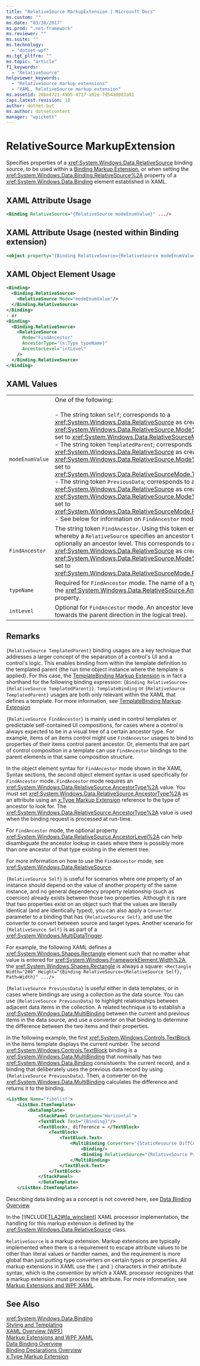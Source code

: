 ```yaml
---
title: "RelativeSource MarkupExtension | Microsoft Docs"
ms.custom: ""
ms.date: "03/30/2017"
ms.prod: ".net-framework"
ms.reviewer: ""
ms.suite: ""
ms.technology: 
  - "dotnet-wpf"
ms.tgt_pltfrm: ""
ms.topic: "article"
f1_keywords: 
  - "RelativeSource"
helpviewer_keywords: 
  - "RelativeSource markup extensions"
  - "XAML, RelativeSource markup extension"
ms.assetid: 26be4721-49b5-4717-a92e-7d54ad0d3a81
caps.latest.revision: 18
author: dotnet-bot
ms.author: dotnetcontent
manager: "wpickett"
---
```

# RelativeSource MarkupExtension
Specifies properties of a <xref:System.Windows.Data.RelativeSource> binding source, to be used within a [Binding Markup Extension](../../../../docs/framework/wpf/advanced/binding-markup-extension.md), or when setting the <xref:System.Windows.Data.Binding.RelativeSource%2A> property of a <xref:System.Windows.Data.Binding> element established in XAML.  
  
## XAML Attribute Usage  
  
```xml  
<Binding RelativeSource="{RelativeSource modeEnumValue}" .../>  
```  
  
## XAML Attribute Usage (nested within Binding extension)  
  
```xml  
<object property="{Binding RelativeSource={RelativeSource modeEnumValue} ...}" .../>  
```  
  
## XAML Object Element Usage  
  
```xml  
<Binding>  
  <Binding.RelativeSource>  
    <RelativeSource Mode="modeEnumValue"/>  
  </Binding.RelativeSource>  
</Binding>  
- or   
<Binding>  
  <Binding.RelativeSource>  
    <RelativeSource  
      Mode="FindAncestor"  
      AncestorType="{x:Type typeName}"  
      AncestorLevel="intLevel"  
    />  
  </Binding.RelativeSource>  
</Binding>  
```  
  
## XAML Values  
  
|||  
|-|-|  
|`modeEnumValue`|One of the following:<br /><br /> -   The string token `Self`; corresponds to a <xref:System.Windows.Data.RelativeSource> as created with its <xref:System.Windows.Data.RelativeSource.Mode%2A> property set to <xref:System.Windows.Data.RelativeSourceMode.Self>.<br />-   The string token `TemplatedParent`; corresponds to a <xref:System.Windows.Data.RelativeSource> as created with its <xref:System.Windows.Data.RelativeSource.Mode%2A> property set to <xref:System.Windows.Data.RelativeSourceMode.TemplatedParent>.<br />-   The string token `PreviousData`; corresponds to a <xref:System.Windows.Data.RelativeSource> as created with its <xref:System.Windows.Data.RelativeSource.Mode%2A> property set to <xref:System.Windows.Data.RelativeSourceMode.PreviousData>.<br />-   See below for information on `FindAncestor` mode.|  
|`FindAncestor`|The string token `FindAncestor`. Using this token enters a mode whereby a `RelativeSource` specifies an ancestor type and optionally an ancestor level. This corresponds to a <xref:System.Windows.Data.RelativeSource> as created with its <xref:System.Windows.Data.RelativeSource.Mode%2A> property set to <xref:System.Windows.Data.RelativeSourceMode.FindAncestor>.|  
|`typeName`|Required for `FindAncestor` mode. The name of a type, which fills the <xref:System.Windows.Data.RelativeSource.AncestorType%2A> property.|  
|`intLevel`|Optional for `FindAncestor` mode. An ancestor level (evaluated towards the parent direction in the logical tree).|  
  
## Remarks  
 `{RelativeSource TemplatedParent}` binding usages are a key technique that addresses a larger concept of the separation of a control's UI and a control's logic. This enables binding from within the template definition to the templated parent (the run time object instance where the template is applied). For this case, the [TemplateBinding Markup Extension](../../../../docs/framework/wpf/advanced/templatebinding-markup-extension.md) is in fact a shorthand for the following binding expression: `{Binding RelativeSource={RelativeSource TemplatedParent}}`. `TemplateBinding` or `{RelativeSource TemplatedParent}` usages are both only relevant within the XAML that defines a template. For more information, see [TemplateBinding Markup Extension](../../../../docs/framework/wpf/advanced/templatebinding-markup-extension.md)  
  
 `{RelativeSource FindAncestor}` is mainly used in control templates or predictable self-contained UI compositions, for cases where a control is always expected to be in a visual tree of a certain ancestor type. For example, items of an items control might use `FindAncestor` usages to bind to properties of their items control parent ancestor. Or, elements that are part of control composition in a template can use `FindAncestor` bindings to the parent elements in that same composition structure.  
  
 In the object element syntax for `FindAncestor` mode shown in the XAML Syntax sections, the second object element syntax is used specifically for `FindAncestor` mode. `FindAncestor` mode requires an <xref:System.Windows.Data.RelativeSource.AncestorType%2A> value. You must set <xref:System.Windows.Data.RelativeSource.AncestorType%2A> as an attribute using an [x:Type Markup Extension](../../../../docs/framework/xaml-services/x-type-markup-extension.md) reference to the type of ancestor to look for. The <xref:System.Windows.Data.RelativeSource.AncestorType%2A> value is used when the binding request is processed at run-time.  
  
 For `FindAncestor` mode, the optional property <xref:System.Windows.Data.RelativeSource.AncestorLevel%2A> can help disambiguate the ancestor lookup in cases where there is possibly more than one ancestor of that type existing in the element tree.  
  
 For more information on how to use the `FindAncestor` mode, see <xref:System.Windows.Data.RelativeSource>.  
  
 `{RelativeSource Self}` is useful for scenarios where one property of an instance should depend on the value of another property of the same instance, and no general dependency property relationship (such as coercion) already exists between those two properties. Although it is rare that two properties exist on an object such that the values are literally identical (and are identically typed), you can also apply a `Converter` parameter to a binding that has `{RelativeSource Self}`, and use the converter to convert between source and target types. Another scenario for `{RelativeSource Self}` is as part of a <xref:System.Windows.MultiDataTrigger>.  
  
 For example, the following XAML defines a <xref:System.Windows.Shapes.Rectangle> element such that no matter what value is entered for <xref:System.Windows.FrameworkElement.Width%2A>, the <xref:System.Windows.Shapes.Rectangle> is always a square: `<Rectangle Width="200" Height="{Binding RelativeSource={RelativeSource Self}, Path=Width}" .../>`  
  
 `{RelativeSource PreviousData}` is useful either in data templates, or in cases where bindings are using a collection as the data source. You can use `{RelativeSource PreviousData}` to highlight relationships between adjacent data items in the collection. A related technique is to establish a <xref:System.Windows.Data.MultiBinding> between the current and previous items in the data source, and use a converter on that binding to determine the difference between the two items and their properties.  
  
 In the following example, the first <xref:System.Windows.Controls.TextBlock> in the items template displays the current number. The second <xref:System.Windows.Controls.TextBlock> binding is a <xref:System.Windows.Data.MultiBinding> that nominally has two <xref:System.Windows.Data.Binding> consistuents: the current record, and a binding that deliberately uses the previous data record by using `{RelativeSource PreviousData}`. Then, a converter on the <xref:System.Windows.Data.MultiBinding> calculates the difference and returns it to the binding.  
  
```xml  
<ListBox Name="fibolist">  
    <ListBox.ItemTemplate>  
        <DataTemplate>  
            <StackPanel Orientation="Horizontal">  
            <TextBlock Text="{Binding}"/>  
            <TextBlock>, difference = </TextBlock>  
                <TextBlock>  
                    <TextBlock.Text>  
                        <MultiBinding Converter="{StaticResource DiffConverter}">  
                            <Binding/>  
                            <Binding RelativeSource="{RelativeSource PreviousData}"/>  
                        </MultiBinding>  
                    </TextBlock.Text>  
                </TextBlock>  
            </StackPanel>  
            </DataTemplate>  
    </ListBox.ItemTemplate>  
```  
  
 Describing data binding as a concept is not covered here, see [Data Binding Overview](../../../../docs/framework/wpf/data/data-binding-overview.md).  
  
 In the [!INCLUDE[TLA2#tla_winclient](../../../../includes/tla2sharptla-winclient-md.md)] XAML processor implementation, the handling for this markup extension is defined by the <xref:System.Windows.Data.RelativeSource> class.  
  
 `RelativeSource` is a markup extension. Markup extensions are typically implemented when there is a requirement to escape attribute values to be other than literal values or handler names, and the requirement is more global than just putting type converters on certain types or properties. All markup extensions in XAML use the `{` and `}` characters in their attribute syntax, which is the convention by which a XAML processor recognizes that a markup extension must process the attribute. For more information, see [Markup Extensions and WPF XAML](../../../../docs/framework/wpf/advanced/markup-extensions-and-wpf-xaml.md).  
  
## See Also  
 <xref:System.Windows.Data.Binding>   
 [Styling and Templating](../../../../docs/framework/wpf/controls/styling-and-templating.md)   
 [XAML Overview (WPF)](../../../../docs/framework/wpf/advanced/xaml-overview-wpf.md)   
 [Markup Extensions and WPF XAML](../../../../docs/framework/wpf/advanced/markup-extensions-and-wpf-xaml.md)   
 [Data Binding Overview](../../../../docs/framework/wpf/data/data-binding-overview.md)   
 [Binding Declarations Overview](../../../../docs/framework/wpf/data/binding-declarations-overview.md)   
 [x:Type Markup Extension](../../../../docs/framework/xaml-services/x-type-markup-extension.md)
